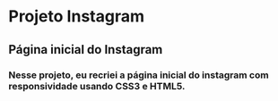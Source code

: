 # Projeto Instagram
## Página inicial do Instagram
### Nesse projeto, eu recriei a página inicial do instagram com responsividade usando CSS3 e HTML5.
